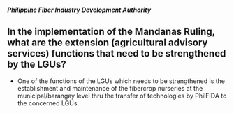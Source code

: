 ##### Philippine Fiber Industry Development Authority

## In the implementation of the Mandanas Ruling, what are the extension (agricultural advisory services) functions that need to be strengthened by the LGUs?


 - One of the functions of the LGUs which needs to be strengthened is the establishment and maintenance of the fibercrop nurseries at the municipal/barangay level thru the transfer of technologies by PhilFIDA to the concerned LGUs.
